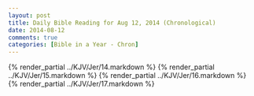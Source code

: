 ```yaml
---
layout: post
title: Daily Bible Reading for Aug 12, 2014 (Chronological)
date: 2014-08-12
comments: true
categories: [Bible in a Year - Chron]
---
```

{% render_partial ../KJV/Jer/14.markdown %}
{% render_partial ../KJV/Jer/15.markdown %}
{% render_partial ../KJV/Jer/16.markdown %}
{% render_partial ../KJV/Jer/17.markdown %}
